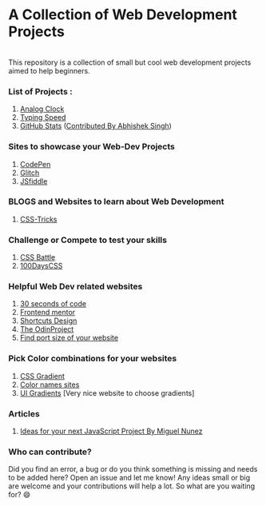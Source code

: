 # A Collection of Web Development Projects
<br>
This repository is a collection of small but cool web development projects aimed to help beginners. <br>

### List of Projects :
1. [Analog Clock](Analog%20Clock/) 
2. [Typing Speed](Typing%20Test/)
3. [GitHub Stats](GitHub%20Stats/) ([Contributed By Abhishek Singh](https://github.com/abhishek-singh31))

### Sites to showcase your Web-Dev Projects<br>
1. [CodePen](https://codepen.io/your-work)
2. [Glitch](https://glitch.com/)
3. [JSfiddle](https://jsfiddle.net/)

### BLOGS and Websites to learn about Web Development
1. [CSS-Tricks](https://css-tricks.com/)


### Challenge or Compete to test your skills 
1. [CSS Battle](https://cssbattle.dev/)
2. [100DaysCSS](https://100dayscss.com/)

### Helpful Web Dev related websites
1. [30 seconds of code](https://www.30secondsofcode.org/)
2. [Frontend mentor](https://www.frontendmentor.io/)
3. [Shortcuts Design](https://shortcuts.design/)
4. [The OdinProject](https://www.theodinproject.com/)
5. [Find port size of your website](viewportsizer.com)

### Pick Color combinations for your websites
1. [CSS Gradient](https://cssgradient.io/)
2. [Color names sites](https://htmlcolorcodes.com/color-names/)
3. [UI Gradients](https://uigradients.com/) [Very nice website to choose gradients]

### Articles
1. [Ideas for your next JavaScript Project By Miguel Nunez](https://dev.to/codefoxx/15-beginner-javascript-projects-to-improve-your-front-end-skills-5bcj)

### Who can contribute? 
Did you find an error, a bug or do you think something is missing and needs to be added here? Open an issue and let me know! Any ideas small or big are welcome and your contributions will help a lot. So what are you waiting for? :smile:



